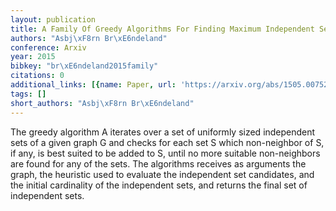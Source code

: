 ```yaml
---
layout: publication
title: A Family Of Greedy Algorithms For Finding Maximum Independent Sets
authors: "Asbj\xF8rn Br\xE6ndeland"
conference: Arxiv
year: 2015
bibkey: "br\xE6ndeland2015family"
citations: 0
additional_links: [{name: Paper, url: 'https://arxiv.org/abs/1505.00752'}]
tags: []
short_authors: "Asbj\xF8rn Br\xE6ndeland"
---
```

The greedy algorithm A iterates over a set of uniformly sized independent
sets of a given graph G and checks for each set S which non-neighbor of S, if
any, is best suited to be added to S, until no more suitable non-neighbors are
found for any of the sets. The algorithms receives as arguments the graph, the
heuristic used to evaluate the independent set candidates, and the initial
cardinality of the independent sets, and returns the final set of independent
sets.